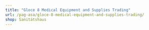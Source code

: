 ```yaml
---
title: "Gloce 8 Medical Equipment and Supplies Trading"
url: /pag-asa/gloce-8-medical-equipment-and-supplies-trading/
shop: Sanitätshaus
---
```

